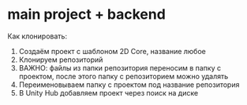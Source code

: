 # main project + backend

Как клонировать:

1. Создаём проект с шаблоном 2D Core, название любое
2. Клонируем репозиторий
3. ВАЖНО: файлы из папки репозитория переносим в папку с проектом, после этого папку с репозиторием можно удалять
4. Переименовываем папку с проектом под название репозитория
5. В Unity Hub добавляем проект через поиск на диске
